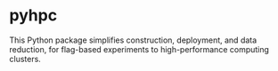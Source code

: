 # pyhpc
This Python package simplifies construction, deployment, and data reduction, for flag-based experiments to high-performance computing clusters.
